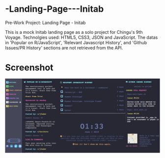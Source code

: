 # -Landing-Page---Initab
Pre-Work Project: Landing Page - Initab

This is a mock Initab landing page as a solo project for Chingu's 9th Voyage. Technolgies used: HTML5, CSS3, JSON and JavaScript. The datas in 'Popular on R/JavaScript', 'Relevant Javascript History', and 'Github Issues/PR History' sections are not retrieved from the API.

# Screenshot
![Initab Screenshot](/images/Landing-Page-Initab.png)